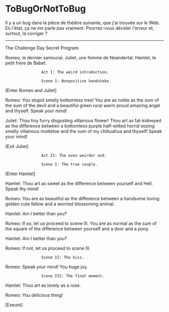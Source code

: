 # ToBugOrNotToBug

Il y a un bug dans la pièce de théâtre suivante, que j'ai trouvée sur le Web.
En l'état, ça ne _me_ parle pas vraiment. Pourrez-vous déceler l'erreur et, surtout, la corriger ?

--- 

The Challenge Day Secret Program.

Romeo, le dernier samourai.
Juliet, une femme de Neandertal.
Hamlet, le petit frere de Babet.

                    Act I: The weird introduction.

                    Scene I: Nonpositive handshake.

[Enter Romeo and Juliet]

Romeo:
 You stupid smelly bottomless tree!
 You are as noble as the sum of the sum of the devil and a beautiful green rural warm proud amazing angel and thyself.
 Speak your mind!

Juliet:
 Thou tiny furry disgusting villainous flower!
 Thou art as fat-kidneyed as the difference between a bottomless purple half-witted horrid oozing smelly villainous mistletoe and the sum of my chihuahua and thyself!
 Speak your mind!
 
[Exit Juliet] 

                    Act II: The even weirder end.

                    Scene I: The true couple.

[Enter Hamlet]

Hamlet:
 Thou art as sweet as the difference between yourself and Hell.
 Speak thy mind!
 
Romeo:
 You are as beautiful as the difference between a handsome loving golden cute fellow and a worried blossoming animal. 
 
Hamlet: 
 Am I better than you?
 
Romeo: 
 If so, let us proceed to scene III. 
 You are as normal as the sum of the square of the difference between yourself and a door and a pony.
 
Hamlet: 
 Am I better than you?
 
Romeo: 
 If not, let us proceed to scene III. 

					Scene II: The kiss. 
Romeo:
 Speak your mind! You huge joy.


                    Scene III: The final moment.

Hamlet:
 Thou art as lovely as a rose.
 
Romeo: 
 You delicious thing!

[Exeunt]
